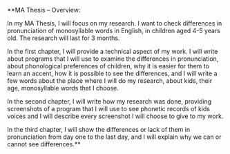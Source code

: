 **MA Thesis – Overview:

In my MA Thesis, I will focus on my research. I want to check differences in pronunciation of monosyllable words in English, in children aged 4-5 years old. The research will last for 3 months. 

In the first chapter, I will provide a technical aspect of my work. I will write about programs that I will use to examine the differences in pronunciation, about phonological preferences of children, why it is easier for them to learn an accent, how it is possible to see the differences, and I will write a few words about the place where I will do my research, about kids, their age, monosyllable words that I choose. 

In the second chapter, I will write how my research was done, providing screenshots of a program that I will use to see phonetic records of kids voices and I will describe every screenshot I will choose to give to my work. 

In the third chapter, I will show the differences or lack of them in pronunciation from day one to the last day, and I will explain why we can or cannot see differences.**